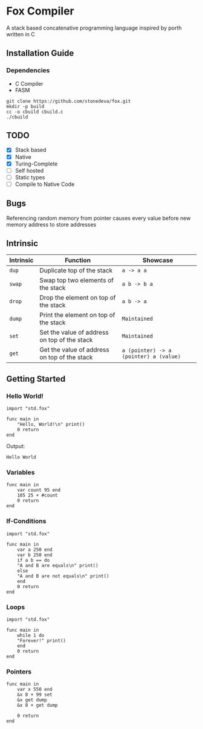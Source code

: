 # Fox Compiler
A stack based concatenative programming language inspired by porth
written in C

## Installation Guide
### Dependencies
- C Compiler
- FASM

```console
git clone https://github.com/stonedeva/fox.git
mkdir -p build
cc -o cbuild cbuild.c
./cbuild
```

## TODO
- [x] Stack based
- [x] Native
- [x] Turing-Complete
- [ ] Self hosted
- [ ] Static types
- [ ] Compile to Native Code

## Bugs
Referencing random memory from pointer causes every value
before new memory address to store addresses

## Intrinsic
| Intrinsic     | Function                                   | Showcase  |
|---------------|--------------------------------------------|-----------|
| ```dup```     | Duplicate top of the stack                 | ```a -> a a```  |
| ```swap```     | Swap top two elements of the stack        |  ```a b -> b a``` |
| ```drop```     | Drop the element on top of the stack      |	```a b -> a```	|
| ```dump```	| Print the element on top of the stack	     |	```Maintained``` |
| ```set```     | Set the value of address on top of the stack      |	```Maintained```	|
| ```get```	| Get the value of address on top of the stack	     |	```a (pointer) -> a (pointer) a (value)``` |

## Getting Started
### Hello World!
```code
import "std.fox"

func main in
    "Hello, World!\n" print()
    0 return
end
```
Output:
```code
Hello World
```

### Variables
```code
func main in
    var count 95 end
    105 25 + #count
    0 return
end
```

### If-Conditions
```code
import "std.fox"

func main in
    var a 250 end
    var b 250 end
    if a b == do
	"A and B are equals\n" print()
    else
	"A and B are not equals\n" print()
    end
    0 return
end
```

### Loops
```code
import "std.fox"

func main in
    while 1 do
	"Forever!" print()
    end
    0 return
end
```

### Pointers
```code
func main in
    var x 550 end
    &x 8 + 99 set
    &x get dump
    &x 8 + get dump

    0 return
end
